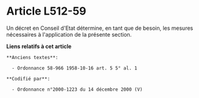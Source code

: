 # Article L512-59

Un décret en Conseil d'Etat détermine, en tant que de besoin, les mesures nécessaires à l'application de la présente section.

**Liens relatifs à cet article**

	**Anciens textes**:

	  - Ordonnance 58-966 1958-10-16 art. 5 5° al. 1

	**Codifié par**:

	  - Ordonnance n°2000-1223 du 14 décembre 2000 (V)
